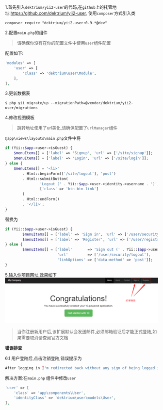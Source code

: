 1.首先引入`dektrium/yii2-user`的代码,在`github`上的托管地址:[https:\/\/github.com\/dektrium\/yii2-user](https://github.com/dektrium/yii2-user),
使用`composer`方式引入类

```
composer require "dektrium/yii2-user:0.9.*@dev"
```

2.配置`main.php`的组件
>请确保你没有在你的配置文件中使用`user`组件配置


配置如下:
```php
'modules' => [
    'user' => [
        'class' => 'dektrium\user\Module',
    ],
],
```

3.更新数据表

    $ php yii migrate/up --migrationPath=@vendor/dektrium/yii2-user/migrations

4.修改视图模板

>跳转地址使用了url美化,请确保配置了`urlManager`组件

`@app\views\layouts\main.php`文件中将

```php
if (Yii::$app->user->isGuest) {
    $menuItems[] = ['label' => 'Signup', 'url' => ['/site/signup']];
    $menuItems[] = ['label' => 'Login', 'url' => ['/site/login']];
} else {
    $menuItems[] = '<li>'
        . Html::beginForm(['/site/logout'], 'post')
        . Html::submitButton(
                'Logout (' . Yii::$app->user->identity->username . ')',
                ['class' => 'btn btn-link']
        )
        . Html::endForm()
        . '</li>';
}
```

替换为

```php
if (Yii::$app->user->isGuest) {
        $menuItems[] = ['label' => 'Sign in', 'url' => ['/user/security/login']];
        $menuItems[] = ['label' => 'Register', 'url' => ['/user/registration/register'], 'visible' => Yii::$app->user->isGuest];
} else {
        $menuItems[] = ['label'       => 'Sign out (' . Yii::$app->user->identity->username . ')',
                        'url'         => ['/user/security/logout'],
                        'linkOptions' => ['data-method' => 'post']];
}
```
    
5.输入你项目网址,效果如下
![](/assets/QQ截图20160928103121.png)

>当你注册新用户后,该扩展默认会发送邮件,必须邮箱验证后才能正式登陆,如果需要取消请查阅官方文档

**错误排查**

6.1 用户登陆后,点击注销登陆,错误提示为
```php
After logging in I'm redirected back without any sign of being logged in
```
解决方案:在`main.php` 组件中修改`user`
```php
'user' => [
    'class' => 'app\components\User',
    'identityClass' => 'dektrium\user\models\User',
],
```
